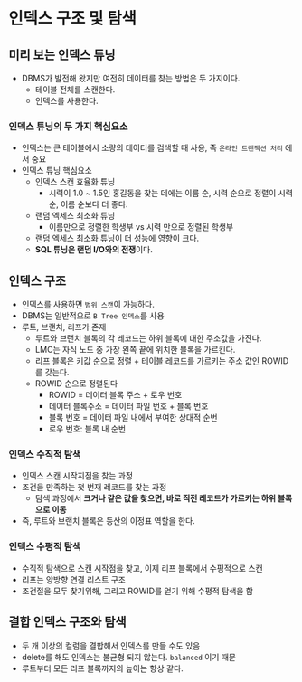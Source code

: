 # 인덱스 구조 및 탐색

## 미리 보는 인덱스 튜닝

- DBMS가 발전해 왔지만 여전히 데이터를 찾는 방법은 두 가지이다.
    - 테이블 전체를 스캔한다.
    - 인덱스를 사용한다.

### 인덱스 튜닝의 두 가지 핵심요소

- 인덱스는 큰 테이블에서 소량의 데이터를 검색할 때 사용, 즉 `온라인 트랜잭션 처리` 에서 중요
- 인덱스 튜닝 핵심요소
    - 인덱스 스캔 효율화 튜닝
        - 시력이 1.0 ~ 1.5인 홍길동을 찾는 데에는 이름 순, 시력 순으로 정렬이 시력 순, 이름 순보다 더 좋다.
    - 랜덤 엑세스 최소화 튜닝
        - 이름만으로 정렬한 학생부 vs 시력 만으로 정렬된 학생부
    - 랜덤 엑세스 최소화 튜닝이 더 성능에 영향이 크다.
    - **SQL 튜닝은 랜덤 I/O와의 전쟁**이다.

## 인덱스 구조

- 인덱스를 사용하면 `범위 스캔`이 가능하다.
- DBMS는 일반적으로 `B Tree 인덱스`를 사용
- 루트, 브랜치, 리프가 존재
    - 루트와 브랜치 블록의 각 레코드는 하위 블록에 대한 주소값을 가진다.
    - LMC는 자식 노드 중 가장 왼쪽 끝에 위치한 블록을 가르킨다.
    - 리프 블록은 키값 순으로 정렬 + 테이블 레코드를 가르키는 주소 값인 ROWID를 갖는다.
    - ROWID 순으로 정렬된다
        - ROWID = 데이터 블록 주소 + 로우 번호
        - 데이터 블록주소 = 데이터 파일 번호 + 블록 번호
        - 블록 번호 = 데이터 파일 내에서 부여한 상대적 순번
        - 로우 번호: 블록 내 순번

### 인덱스 수직적 탐색

- 인덱스 스캔 시작지점을 찾는 과정
- 조건을 만족하는 첫 번재 레코드를 찾는 과정
    - 탐색 과정에서 **크거나 같은 값을 찾으면, 바로 직전 레코드가 가르키는 하위 블록으로 이동**
- 즉, 루트와 브랜치 블록은 등산의 이정표 역할을 한다.

### 인덱스 수평적 탐색

- 수직적 탐색으로 스캔 시작점을 찾고, 이제 리프 블록에서 수평적으로 스캔
- 리프는 양방향 연결 리스트 구조
- 조건절을 모두 찾기위해, 그리고 ROWID를 얻기 위해 수평적 탐색을 함

## 결합 인덱스 구조와 탐색

- 두 개 이상의 컬럼을 결합해서 인덱스를 만들 수도 있음
- delete를 해도 인덱스는 불균형 되지 않는다. `balanced` 이기 때문
- 루트부터 모든 리프 블록까지의 높이는 항상 같다.